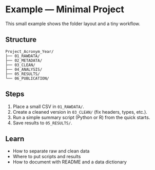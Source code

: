 # Example — Minimal Project

This small example shows the folder layout and a tiny workflow.

## Structure
```
Project_Acronym_Year/
├── 01_RAWDATA/
├── 02_METADATA/
├── 03_CLEAN/
├── 04_ANALYSIS/
├── 05_RESULTS/
└── 06_PUBLICATION/
```

## Steps
1. Place a small CSV in `01_RAWDATA/`.
2. Create a cleaned version in `03_CLEAN/` (fix headers, types, etc.).
3. Run a simple summary script (Python or R) from the quick starts.
4. Save results to `05_RESULTS/`.

## Learn
- How to separate raw and clean data
- Where to put scripts and results
- How to document with README and a data dictionary
